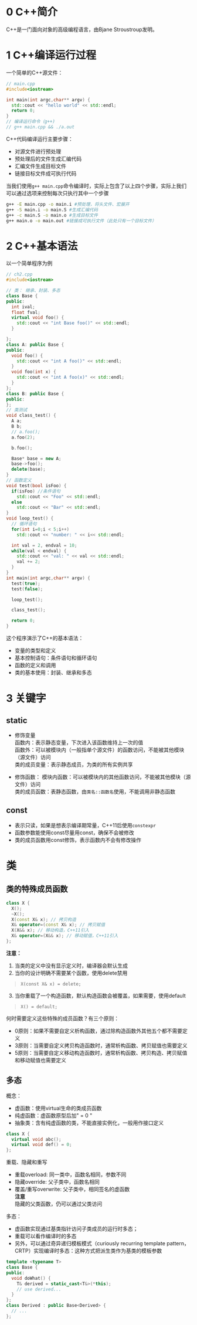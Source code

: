 # 0 C++简介
C++是一门面向对象的高级编程语言，由Bjane Stroustroup发明。

# 1 C++编译运行过程

一个简单的C++源文件：
```cpp
// main.cpp
#include<iostream>

int main(int argc,char** argv) {
  std::cout << "hello world" << std::endl;
  return 0;
}
// 编译运行命令（g++)
// g++ main.cpp && ./a.out
```
C++代码编译运行主要步骤：
- 对源文件进行预处理
- 预处理后的文件生成汇编代码
- 汇编文件生成目标文件
- 链接目标文件成可执行代码

当我们使用`g++ main.cpp`命令编译时，实际上包含了以上四个步骤，实际上我们可以通过选项来控制每次只执行其中一个步骤  
```bash
g++ -E main.cpp -o main.i #预处理，将头文件、宏展开
g++ -S main.i -o main.S #生成汇编代码
g++ -c main.S -o main.o #生成目标文件
g++ main.o -o main.out #链接成可执行文件（此处只有一个目标文件）
```

# 2 C++基本语法
以一个简单程序为例
```cpp
// ch2.cpp
#include<iostream>

// 类： 继承、封装、多态
class Base {
public:
  int ival;
  float fval;
  virtual void foo() {
    std::cout << "int Base foo()" << std::endl;
  }

};
class A: public Base {
public:
  void foo() {
    std::cout << "int A foo()" << std::endl;
  }
  void foo(int x) {
    std::cout << "int A foo(x)" << std::endl;
  } 
};
class B: public Base {
public: 
};
// 类测试
void class_test() {
  A a;
  B b;
  // a.foo();
  a.foo(2);

  b.foo();

  Base* base = new A;
  base->foo();
  delete(base);
}
// 函数定义
void test(bool isFoo) {
  if(isFoo) //条件语句
    std::cout << "Foo" << std::endl;
  else
    std::cout << "Bar" << std::endl;
}
void loop_test() {
  // 循环语句
  for(int i=0;i < 5;i++)
    std::cout << "number: " << i<< std::endl;

  int val = 2, endval = 10;
  while(val < endval) {
    std::cout << "val: " << val << std::endl;
    val += 2;
  }
}
int main(int argc,char** argv) {
  test(true);
  test(false);

  loop_test();

  class_test();

  return 0;
}

```
这个程序演示了C++的基本语法：
- 变量的类型和定义
- 基本控制语句：条件语句和循环语句
- 函数的定义和调用
- 类的基本使用：封装、继承和多态

# 3 关键字

## static
- 修饰变量  
函数内：表示静态变量，下次进入该函数维持上一次的值  
函数外：可以被模块内（一般指单个源文件）的函数访问，不能被其他模块（源文件）访问  
类的成员变量：表示静态成员，为类的所有实例共享

- 修饰函数：
模块内函数：可以被模块内的其他函数访问，不能被其他模块（源文件）访问  
类的成员函数：表静态函数，由`类名::函数名`使用，不能调用非静态函数

## const
- 表示只读，如果是想表示编译期常量，C++11后使用`constexpr`
- 函数参数能使用const尽量用const，确保不会被修改
- 类的成员函数用const修饰，表示函数内不会有修改操作

# 类

## 类的特殊成员函数
```cpp
class X {
  X();
  ~X();
  X(const X& x); // 拷贝构造
  X& operator=(const X& x); // 拷贝赋值
  X(X&& x); // 移动构造，C++11引入
  X& operator=(X&& x); // 移动赋值，C++11引入
};
```
**注意：**  
1. 当类的定义中没有显示定义时，编译器会默认生成 
2. 当你的设计明确不需要某个函数，使用delete禁用  
> ``` X(const X& x) = delete; ```  

3. 当你重载了一个构造函数，默认构造函数会被覆盖，如果需要，使用default  
> ``` X() = default; ```  

何时需要定义这些特殊的成员函数？有三个原则：
- 0原则：如果不需要自定义析构函数，通过除构造函数外其他五个都不需要定义
- 3原则：当需要自定义拷贝构造函数时，通常析构函数、拷贝赋值也需要定义 
- 5原则：当需要自定义移动构造函数时，通常析构函数、拷贝构造、拷贝赋值和移动赋值也需要定义 

## 多态
概念：
- 虚函数：使用virtual生命的类成员函数
- 纯虚函数：虚函数原型后加" = 0 "
- 抽象类：含有纯虚函数的类，不能直接实例化，一般用作接口定义
```cpp
class X {
  virtual void abc();
  virtual void def() = 0;
};
``` 
重载、隐藏和重写
- 重载overload: 同一类中，函数名相同，参数不同
- 隐藏override: 父子类中，函数名相同
- 覆盖/重写overwrite: 父子类中，相同签名的虚函数  
**注意**  
隐藏的父类函数，仍可以通过父类访问

多态：  
- 虚函数实现通过基类指针访问子类成员的运行时多态；  
- 重载可以看作编译时的多态  
- 另外，可以通过奇异递归模板模式（curiously recurring template pattern，CRTP）实现编译时多态：这种方式把派生类作为基类的模板参数
```cpp
template <typename T>
class Base {
public:
  void doWhat() {
    T& derived = static_cast<T&>(*this);
    // use derived...
  }
}; 
class Derived : public Base<Derived> {
  // ...
};
```
